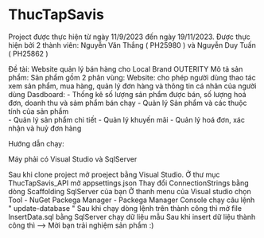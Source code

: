 # ThucTapSavis
Project được thực hiện từ ngày 11/9/2023 đến ngày 19/11/2023.
Được thực hiện bởi 2 thành viên: Nguyễn Văn Thắng ( PH25980 ) và Nguyễn Duy Tuấn ( PH25862 )

Đề tài: Website quản lý bán hàng cho Local Brand OUTERITY
Mô tả sản phẩm: 
Sản phẩm gồm 2 phân vùng: 
Website: cho phép người dùng thao tác xem sản phẩm, mua hàng, quản lý đơn hàng và thông tin cá nhân của người dùng 
Dasdboard: - Thống kê số lượng sản phẩm được bán, số lượng hoá đơn, doanh thu và sảm phẩm bán chạy
           - Quản lý Sản phẩm và các thuộc tính của sản phẩm      
           - Quản lý sản phẩm chi tiết
           - Quản lý khuyến mãi 
           - Quản lý hoá đơn, xác nhận và huỷ đơn hàng
           
Hướng dẫn chạy: 

  Máy phải có Visual Studio và SqlServer
  
  Sau khi clone project mở proeject bằng Visual Studio. Ở thư mục ThucTapSavis_API mở appsettings.json 
Thay đổi ConnectionStrings bằng dòng Scaffolding SqlServer của bạn
Ở thanh menu của Visual studio chọn Tool - NuGet Packega Manager - Packega Manager Console chạy câu lệnh " update-database "
Sau khi chạy dòng lệnh trên thành công thì mở file InsertData.sql bằng SqlServer chạy dữ liệu mẫu
Sau khi insert dữ liệu thành công thì --> Mời bạn trải nghiệm sản phẩm :)


           
